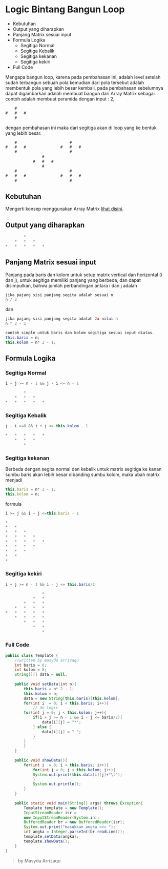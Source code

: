 # Logic Bintang Bangun Loop
* 	Kebutuhan
*	Output yang diharapkan
* 	Panjang Matrix sesuai input 
* 	Formula Logika
	* Segitiga Normal
	* Segitiga Kebalik
	* Segitiga kekanan
	* Segitiga kekiri
* Full Code 

Mengapa bangun loop, karena pada pembahasan ini, adalah level setelah sudah terbangun sebuah pola kemudian dari pola tersebut adalah membentuk pola yang lebih besar kembali, pada pembahasan sebelumnya dapat digambarkan adalah membuat bangun dari Array Matrix sebagai contoh adalah membuat peramida dengan input : 2,
```js
	#		
#	#	#	
	#	
```

dengan pembahasan ini maka dari segitiga akan di loop yang ke bentuk yang lebih besar.
```js
	#						#	
#	#	#				#	#	#
	#						#	
				#				
			#	#	#			
				#				
	#						#	
#	#	#				#	#	#
	#						#	

```

## Kebutuhan
Mengerti konsep menggunakan Array Matrix [lihat disini](https://arrizaqu.github.io/logic/template).
	
## Output yang diharapkan
```java
 	 	*	 	 
 	*	*	*	 
*	*	*	*	*
```
## Panjang Matrix sesuai input
Panjang pada baris dan kolom untuk setup matrix vertical dan horizontal (i dan j), untuk segitiga memiliki panjang yang berbeda, dan dapat disimpulkan, bahwa jumlah perbandingan antara i dan j adalah 
```js
jika pajang sisi panjang segita adalah sesuai n
n / 2
```

dan
```js
jika pajang sisi panjang segita adalah 2x nilai n
n * 2 - 1
```

```java
contoh simple untuk baris dan kolom segitiga sesuai input diatas.
this.baris = n;
this.kolom = n* 2 - 1;
```

## Formula Logika
### Segitiga Normal
```java
i + j >= n - 1 && j - i <= n - 1

 	 	*	 	 	
 	*	*	*	 	
*	*	*	*	*
```

### Segitiga Kebalik
```java
j - i >=0 && i + j <= this.kolom - 1

*	*	*	*	*
 	*	*	*	 
 	 	*	 	 
```

### Segitiga kekanan
Berbeda dengan segita normal dan kebalik untuk matrix segitiga ke kanan sumbu baris akan lebih besar dibanding sumbu kolom, maka ubah matrix menjadi 
```js
this.baris = n* 2 - 1;
this.kolom = n;
```

formula
```js
i >= j && i + j <=this.baris - 1

*	 	 	 	 
*	*	 	 	 
*	*	*	 	 
*	*	*	*	 
*	*	*	*	*
*	*	*	*	 
*	*	*	 	 
*	*	 	 	 
*
```

### Segitiga kekiri
```java
i + j >= n - 1 && i - j <= this.baris/2

 	 	 	 	*
 	 	 	*	*
 	 	*	*	*
 	*	*	*	*
*	*	*	*	*
 	*	*	*	*
 	 	*	*	*
 	 	 	*	*
 	 	 	 	*
```

### Full Code 
```java
public class Template {
	//written by masyda arrizaqu
	int baris = 0;
	int kolom = 0;
	String[][] data = null;
	
	public void setData(int n){
		this.baris = n* 2 - 1;
		this.kolom = n;
		data = new String[this.baris][this.kolom];
		for(int i  = 0; i < this.baris; i++){
			// do logic 
		for(int j = 0; j < this.kolom; j++){
			if(i + j >= n - 1 && i - j <= baris/2){
				data[i][j] = "*";
			} else {
				data[i][j] = " ";
			}
		}
		}
	}
	
	public void showData(){
		for(int i  = 0; i < this.baris; i++){
			for(int j = 0; j < this.kolom; j++){
			System.out.print(this.data[i][j]+"\t");
			}
			System.out.println();
		}
	}
	
	public static void main(String[] args) throws Exception{
		Template template = new Template();
		InputStreamReader isr = 
		new InputStreamReader(System.in);
		BufferedReader br = new BufferedReader(isr);
		System.out.print("masukkan angka >>> ");
		int angka = Integer.parseInt(br.readLine());
		template.setData(angka);
		template.showData();
	}
}

```

> by Masyda Arrizaqu 